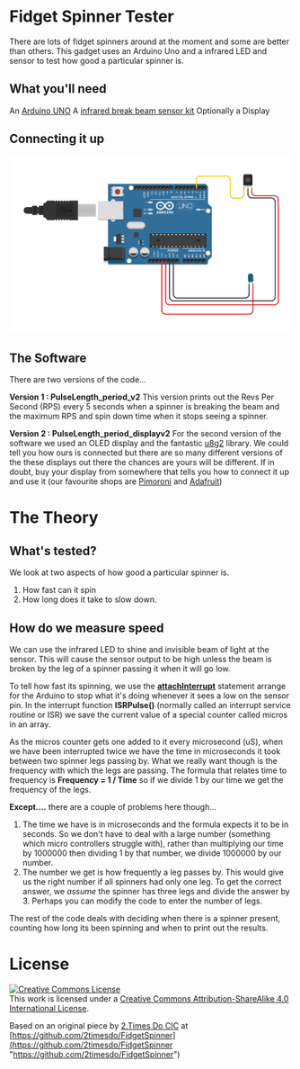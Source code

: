 # Fidget Spinner Tester #
There are lots of fidget spinners around at the moment and some are better than others. This gadget uses an Arduino Uno and a infrared LED and sensor to test how good a particular spinner is.

## What you'll need ##
An [Arduino UNO](https://store.arduino.cc/arduino-uno-rev3)
A [infrared break beam sensor kit](https://www.adafruit.com/product/2167)
Optionally a Display 

## Connecting it up  ##

![Connection Diagram](img/connecting.png)

## The Software ## 
There are two versions of the code...

**Version 1 : PulseLength_period_v2**
This version prints out the Revs Per Second (RPS) every 5 seconds when a spinner is breaking the beam and the maximum RPS and spin down time when it stops seeing a spinner.

**Version 2 : PulseLength_period_displayv2**
For the second version of the software we used an OLED display and the fantastic [u8g2](https://github.com/olikraus/u8g2) library. We could tell you how ours is connected but there are so many different versions of the these displays out there the chances are yours will be different. If in doubt, buy your display from somewhere that tells you how to connect it up and use it (our favourite shops are [Pimoroni](https://shop.pimoroni.com/ "Pimoroni") and [Adafruit](https://www.adafruit.com/))  

# The Theory #
## What's tested? ##
We look at two aspects of how good a particular spinner is.
1. How fast can it spin
2. How long does it take to slow down.

## How do we measure speed ##
We can use the infrared LED to shine and invisible beam of light at the sensor. This will cause the sensor output to be high unless the beam is broken by the leg of a spinner passing it when it will go low. 

To tell how fast its spinning, we use the **[attachInterrupt](https://www.arduino.cc/en/Reference/AttachInterrupt "attachInterrupt")** statement arrange for the Arduino to stop what it's doing whenever it sees a low on the sensor pin. In the interrupt function **ISRPulse()** (normally called an interrupt service routine or ISR) we save the current value of a special counter called micros in an array.   

As the micros counter gets one added to it every microsecond (uS), when we have been interrupted twice we have the time in microseconds it took between two spinner legs passing by. What we really want though is the frequency with which the legs are passing. The formula that relates time to frequency is **Frequency = 1 / Time** so if we divide 1 by our time we get the frequency of the legs.

**Except....** there are a couple of problems here though... 


1. The time we have is in microseconds and the formula expects it to be in seconds. So we don't have to deal with a large number (something which micro controllers struggle with), rather than multiplying our time by 1000000 then dividing 1 by that number, we divide 1000000 by our number.
2. The number we get is how frequently a leg passes by. This would give us the right number if all spinners had only one leg. To get the correct answer, we *assume* the spinner has three legs and divide the answer by 3. Perhaps you can modify the code to enter the number of legs.

The rest of the code deals with deciding when there is a spinner present, counting how long its been spinning and when to print out the results.     
 
# License #

<a rel="license" href="http://creativecommons.org/licenses/by-sa/4.0/"><img alt="Creative Commons License" style="border-width:0" src="https://i.creativecommons.org/l/by-sa/4.0/88x31.png" /></a><br />This work is licensed under a <a rel="license" href="http://creativecommons.org/licenses/by-sa/4.0/">Creative Commons Attribution-ShareAlike 4.0 International License</a>.

Based on an original piece by [2.Times Do CIC](http://2timesdo.co.uk "2.Times Do CIC ") at [https://github.com/2timesdo/FidgetSpinner](https://github.com/2timesdo/FidgetSpinner "https://github.com/2timesdo/FidgetSpinner")